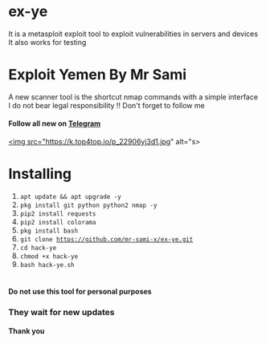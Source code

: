 # ex-ye
It is a metasploit exploit tool to exploit vulnerabilities in servers and devices It also works for testing
# Exploit Yemen  By Mr Sami
A new scanner tool is the shortcut nmap commands with a simple interface
I do not bear legal responsibility !!
Don't forget to follow me
#### Follow all new on [Telegram](https://t.me/Hack_4x)
<a href="https://cyberyemen.blogspot.com"><img src="https://k.top4top.io/p_22906yj3d1.jpg" alt="s>

# Installing
1. <code>apt update && apt upgrade -y</code>
2. <code>pkg install git python python2 nmap -y</code>
3. <code>pip2 install requests </code>
4. <code>pip2 install colorama </code>
5. <code>pkg install bash </code>
6. <code>git clone https://github.com/mr-sami-x/ex-ye.git</code>
7. <code>cd hack-ye</code>
8. <code>chmod +x hack-ye </code>
9. <code>bash hack-ye.sh</code><br><br>


#### Do not use this tool for personal purposes
### They wait for new updates
#### Thank you
